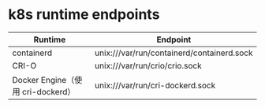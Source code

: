 # k8s runtime endpoints

| Runtime | Endpoint |
| --- | --- |
| containerd | unix:///var/run/containerd/containerd.sock |
| CRI-O | unix:///var/run/crio/crio.sock |
| Docker Engine（使用 cri-dockerd） | unix:///var/run/cri-dockerd.sock |
